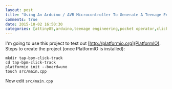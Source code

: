 ```yaml
---
layout: post
title: "Using An Arduino / AVR Microcontroller To Generate A Teenage Engineering Pocket Operator Click Track"
comments: true
date: 2015-10-02 16:50:30
categories: [attiny85,arduino,teenage engineering,pocket operator,click track,tap,bpm]
---
```


I'm going to use this project to test out [http://platformio.org](PlatformIO). Steps to create the project (once PlatformIO is installed):

    mkdir tap-bpm-click-track
    cd tap-bpm-click-track
    platformio init --board=uno
    touch src/main.cpp
    
Now edit `src/main.cpp`




